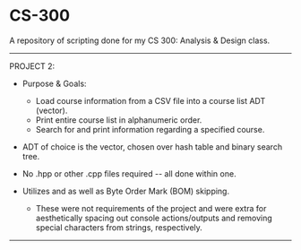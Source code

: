 # CS-300
A repository of scripting done for my CS 300: Analysis &amp; Design class.

----------------------------------------------------------------------------------------

PROJECT 2:
  - Purpose & Goals:
    - Load course information from a CSV file into a course list ADT (vector).
    - Print entire course list in alphanumeric order.
    - Search for and print information regarding a specified course.

  - ADT of choice is the vector, chosen over hash table and binary search tree.
  - No .hpp or other .cpp files required -- all done within one.
  - Utilizes <THREAD> and <CHRONO> as well as Byte Order Mark (BOM) skipping.
    - These were not requirements of the project and were extra for aesthetically
      spacing out console actions/outputs and removing special characters from strings,
      respectively.

----------------------------------------------------------------------------------------
